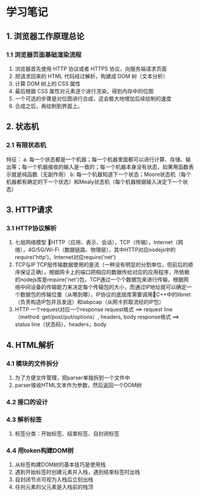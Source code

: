 # 学习笔记

## 1. 浏览器工作原理总论
  ### 1.1 浏览器页面基础渲染流程
  1. 浏览器首先使用 HTTP 协议或者 HTTPS 协议，向服务端请求页面
  2. 把请求回来的 HTML 代码经过解析，构建成 DOM 树（文本分析）
  3. 计算 DOM 树上的 CSS 属性
  4. 最后根据 CSS 属性对元素逐个进行渲染，得到内存中的位图
  5. 一个可选的步骤是对位图进行合成，这会极大地增加后续绘制的速度
  6. 合成之后，再绘制到界面上。
## 2. 状态机
  ### 2.1 有限状态机
  特征：
  a. 每一个状态都是一个机器；每一个机器里面都可以进行计算、存储、输出等；每一个机器接收的输入是一致的；每一个机器本身没有状态，如果用函数表示就是纯函数（无副作用）
  b. 每一个机器知道下一个状态；Moore状态机（每个机器都有确定的下一个状态）和Mealy状态机（每个机器根据输入决定下一个状态）
## 3. HTTP请求
  ### 3.1 HTTP协议解析
  1. 七层网络模型
  HTTP（应用、表示、会话），TCP（传输），Internet（网络），4G/5G/Wi-Fi（数据链路、物理层），其中HTTP对应nodejs中的require('http')，Internet对应require('net')
  2. TCP与IP
  TCP层传输数据使用的是流（一种没有明显的分割单位，但前后的顺序保证正确），根据网卡上的端口把相应的数据传给对应的应用程序，所依赖的nodejs库是require('net')包，TCP通过一个个数据包来进行传输，根据网络中间设备的传输能力来决定每个传输包的大小，而通过IP地址就可以确定一个数据包的传输位置（从哪到哪），IP协议的底层库需要调用C++中的libnet（负责构造IP包并且发送）和labpcap（从网卡抓取流经的IP包）
  3. HTTP
  一个request对应一个response
  request格式 ==> request line（method: get/post/put/options）, headers, body
  response格式 ==> status line（状态码），headers，body
## 4. HTML解析
  ### 4.1 模块的文件拆分
  1. 为了方便文件管理，把parser单独拆到一个文件中
  2. parser接收HTML文本作为参数，然后返回一个DOM树
  ### 4.2 接口的设计
  ### 4.3 解析标签
  1. 标签分类：开始标签、结束标签、自封闭标签
  ### 4.4 用token构建DOM树
  1. 从标签构建DOM树的基本技巧是使用栈
  2. 遇到开始标签时创建元素并入栈，遇到结束标签时出栈
  3. 自封闭节点可视为入栈后立刻出栈
  4. 任何元素的父元素是入栈前的栈顶